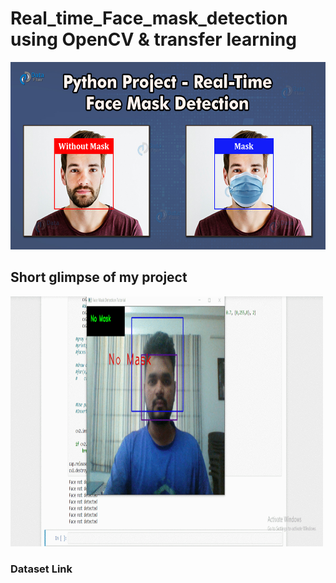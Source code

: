 # Real_time_Face_mask_detection using OpenCV & transfer learning

<img src="https://github.com/vishvpatel-97/Real_time_Face_mask_detection/blob/main/python-project-real-time-face-mask-detection.jpg" width=600, height=300>

## Short glimpse of my project

<img src="https://github.com/vishvpatel-97/Real_time_Face_mask_detection/blob/main/Face_mask.gif" width=500, height=400>

### Dataset Link
